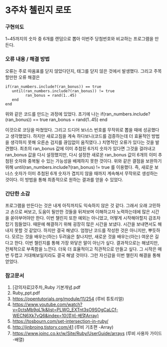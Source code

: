 # 3주차 첼린지 로또

### 구현의도

1~45까지의 숫자 중 6개를 랜덤으로 뽑아 이번주 당첨번호와 비교하는 프로그램을 만든다.

### 오류 내용 / 해결 방법

오류는 주로 따옴표를 닫지 않았다던지, 태그를 닫지 않은 것에서 발생했다.
그리고 주목할만한 오류 해결은 

    if(ran_numbers.include?(ran_bonus)) == true
       until(ran_numbers.include?(ran_bonus)) != true
             ran_bonus = rand(1..45)
       end
    end
    
위와 같은 코드를 만드는 과정에 있었다.
초기에 나는 
    if(ran_numbers.include?(ran_bonus)) == true
        ran_bonus = rand(1..45)
    end
    
이것으로 코딩을 마쳤었다. 그리고 드디어 보너스 번호를 무작위로 뽑을 때에 성공했다고 생각했었다.
하지만 새로고침을 계속 하다보니(코드를 검증하는데 더 효율적인 방법을 생각하지 못해 오른손 검지를 끊임없이 움직였다..)
치명적인 오류가 있다는 것을 발견했다. 최초의 ran_bonus 값에 이미 추첨된 6가지 숫자가 있다면 그것을 걸러내고 ran_bonus 값을 다시 설정했지만,
다시 설정한 새로운 ran_bonus 값이 6개의 이미 추첨된 숫자와 중복될 수 있는 가능성을 배제하지 못한 것이다. 
위와 같은 결점을 보완하기 위해 until(ran_numbers.include?(ran_bonus) != true 를 이용했다.
즉, 새로운 보너스 숫자가 이미 추첨된 6개 숫자가 겹치지 않을 때까지 계속해서 무작위로 생성하는 것이다.
이 방법을 통해 최종적으로 원하는 결과를 얻을 수 있었다.

### 간단한 소감

프로그램을 만든다는 것은 내게 아직까지도 익숙하지 않은 것 같다. 그래서 오래 고민하고 손으로 써보고, 도움이 될만한 것들을 뒤져보며 이해하고자 노력하는데에 많은 시간을 쏟아부어야만 한다.
이번 챌린지 또한 예외는 아니었고, 어떻게 시작해야할지 감조차 잡기 힘들었다. 때문에 해결하기 위해 굉장히 많은 시간을 보냈다. 시간을 보내면서도 해내지 못할 것 같았다.
하지만 결국 해냈다. 엄청난 코드를 작성한 것은 아니지만, 뿌듯하다. 모르는 것을 배우는(하는) 두려움은 찰나지만, 새로운 것을 배우는(아는) 여운은 길다고 한다. 이번 챌린지를 통해 가장 와닿은 말이 아닌가 싶다.
결과적으로는 해냈지만, 전체적으로 부족함을 느낀다. 더욱 더 효율적이고 직관적으로 만들고 싶다. 그 시작은 매번 두렵고 거대해보일지라도 결국 해낼 것이다. 그런 자신감을 이번 챌린지 해결을 통해 얻었다.

### 참고문서

1. [강의자료]2주차_Ruby 기본개념.pdf
2. Ruby_ppt.pdf
3. https://opentutorials.org/module/11/254 (루비 튜토리얼)
4. https://www.youtube.com/watch?v=0ctsMb9qL1k&list=PLWO_EXTnt3sO9SOgCaLCf-WECN6Xk7vQ6&index=10(루비-배열Array)
5. https://tosbourn.com/set-intersection-in-ruby/
6. http://jinbroing.tistory.com/41 (루비 기초편 -Array)
7. https://www.joinc.co.kr/w/Site/Ruby/UserGuide/arrays (루비 사용자 가이드 -배열)